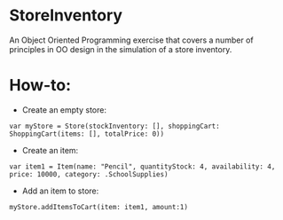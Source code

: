 # StoreInventory
An Object Oriented Programming exercise that covers a number of principles in OO design in the simulation of a store inventory.

# How-to:
- Create an empty store:
```
var myStore = Store(stockInventory: [], shoppingCart: ShoppingCart(items: [], totalPrice: 0))
```
- Create an item:
```
var item1 = Item(name: "Pencil", quantityStock: 4, availability: 4, price: 10000, category: .SchoolSupplies)
```
- Add an item to store:
```
myStore.addItemsToCart(item: item1, amount:1)
```
